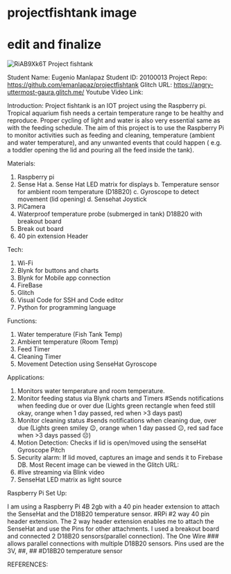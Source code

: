 # projectfishtank image
# edit and finalize

![RiAB9Xk6T](https://user-images.githubusercontent.com/96552779/208731692-a823ca14-21fd-4e9c-94e2-146962f121f7.jpg)
Project fishtank



Student Name: Eugenio Manlapaz
Student ID: 20100013
Project Repo: https://github.com/emanlapaz/projectfishtank
Glitch URL: https://angry-uttermost-gaura.glitch.me/
Youtube Video Link: 

Introduction:
	Project fishtank is an IOT project using the Raspberry pi. Tropical aquarium fish needs a certain temperature range to be healthy and reproduce. Proper cycling of light and water is also very essential same as with the feeding schedule. The aim of this project is to use the Raspberry Pi to monitor activities such as feeding and cleaning, temperature (ambient and water temperature), and any unwanted events that could happen ( e.g. a toddler opening the lid and pouring all the feed inside the tank).
 
Materials:
1.	Raspberry pi
2.	Sense Hat
a.	Sense Hat LED matrix for displays
b.	Temperature sensor for ambient room temperature (D18B20)
c.	Gyroscope to detect movement (lid opening)
d.	Sensehat Joystick
3.	PiCamera
4.	Waterproof temperature probe (submerged in tank) D18B20 with breakout board
5.	Break out board
6.	40 pin extension Header


Tech:
1.	Wi-Fi
2.	Blynk for buttons and charts
3.	Blynk for Mobile app connection
4.	FireBase
5.	Glitch
6.	Visual Code for SSH and Code editor
7.	Python for programming language

Functions:
1. Water temperature (Fish Tank Temp)
2. Ambient temperature (Room Temp)
3. Feed Timer
4. Cleaning Timer
5. Movement Detection using SenseHat Gyroscope

Applications:
1.	Monitors water temperature and room temperature.
2.	Monitor feeding status via Blynk charts and Timers
	#Sends notifications when feeding due or over due (Lights green rectangle when feed still okay, orange when 1 day passed, red when >3 days past)
3. 	Monitor cleaning status
	#sends notifications when cleaning due, over due (Lights green smiley 😉, orange when 1 day passed 😐, red sad face when >3 days passed ☹)
4.	Motion Detection: Checks if lid is open/moved using the senseHat Gyroscope Pitch
5.	Security alarm: If lid moved, captures an image and sends it to Firebase DB. Most Recent image can be viewed in the Glitch URL:
6.	#live streaming via Blink video
7.	SenseHat LED matrix as light source

Raspberry Pi Set Up:

I am using a Raspberry Pi 4B 2gb with a 40 pin header extension to attach the SenseHat and the D18B20 temperature sensor. 
#RPi
#2 way 40 pin header extension. The 2 way header extension enables me to attach the SenseHat and use the Pins for other attachments. I used a breakout board and connected 2 D18B20 sensors(parallel connection). The One Wire ### allows parallel connections with multiple D18B20 sensors. Pins used are the 3V, ##, ##
#D18B20 temperature sensor



REFERENCES:
